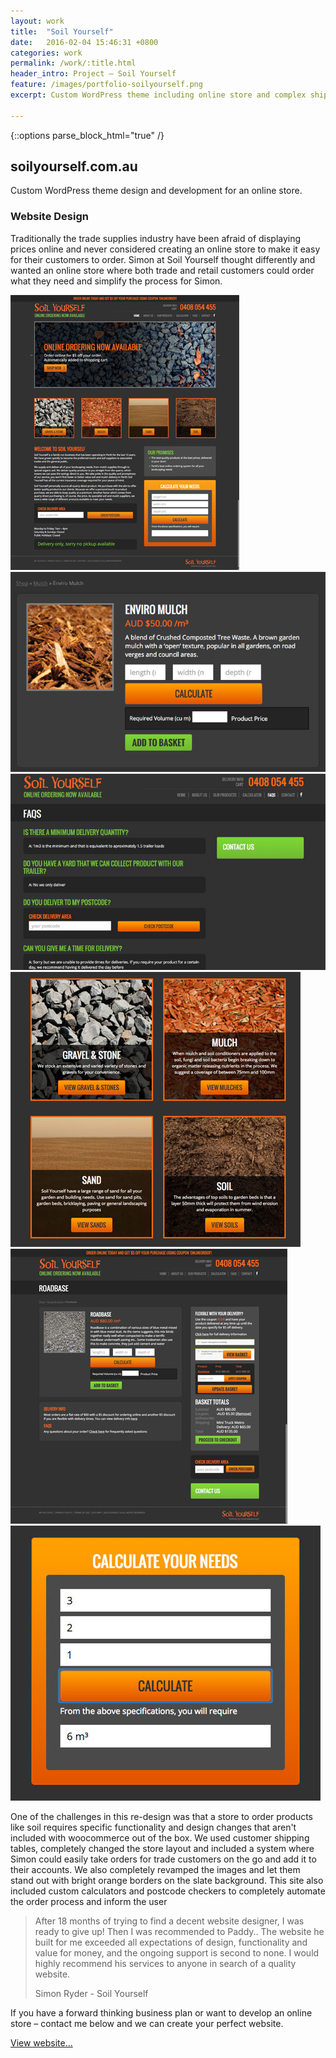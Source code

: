 ```yaml
---
layout: work
title:  "Soil Yourself"
date:   2016-02-04 15:46:31 +0800
categories: work
permalink: /work/:title.html
header_intro: Project – Soil Yourself
feature: /images/portfolio-soilyourself.png
excerpt: Custom WordPress theme including online store and complex shipping/ordering theory. <a href="/work/soilyourself.html">Read more…</a>

---
```

{::options parse_block_html="true" /}
<section class="container">
 
# soilyourself.com.au

Custom WordPress theme design and development for an online store.

### Website Design

Traditionally the trade supplies industry have been afraid of displaying prices online and never considered creating an online store to make it easy for their customers to order. Simon at Soil Yourself thought differently and wanted an online store where both trade and retail customers could order what they need and simplify the process for Simon.

</section>

<section class="full-width work-slider slick-slider">
<span><img src="/images/project-gallery/soilyourself-home.jpg" class="portfolio-image" alt=""></span>
<span><img src="/images/project-gallery/soilyourself-product-detail.jpg" class="portfolio-image" alt=""></span>
<span><img src="/images/project-gallery/soilyourself-faqs.jpg" class="portfolio-image" alt=""></span>
<span><img src="/images/project-gallery/soilyourself-products.jpg" class="portfolio-image" alt=""></span>
<span><img src="/images/project-gallery/soilyourself-product.jpg" class="portfolio-image" alt=""></span>
<span><img src="/images/project-gallery/soilyourself-calculator.jpg" class="portfolio-image" alt=""></span>
</section>

<section class="container">

One of the challenges in this re-design was that a store to order products like soil requires specific functionality and design changes that aren't included with woocommerce out of the box. We used customer shipping tables, completely changed the store layout and included a system where Simon could easily take orders for trade customers on the go and add it to their accounts. We also completely revamped the images and let them stand out with bright orange borders on the slate background. This site also included custom calculators and postcode checkers to completely automate the order process and inform the user

> After 18 months of trying to find a decent website designer, I was ready to give up! Then I was recommended to Paddy.. The website he built for me exceeded all expectations of design, functionality and value for money, and the ongoing support is second to none. I would highly recommend his services to anyone in search of a quality website.
> <footer>Simon Ryder - Soil Yourself

If you have a forward thinking business plan or want to develop an online store – contact me below and we can create your perfect website.

 <p class="text-centre"><a target="_blank" class="" href="https://www.soilyourself.com.au">View website&hellip;</a></p>
 
</section>